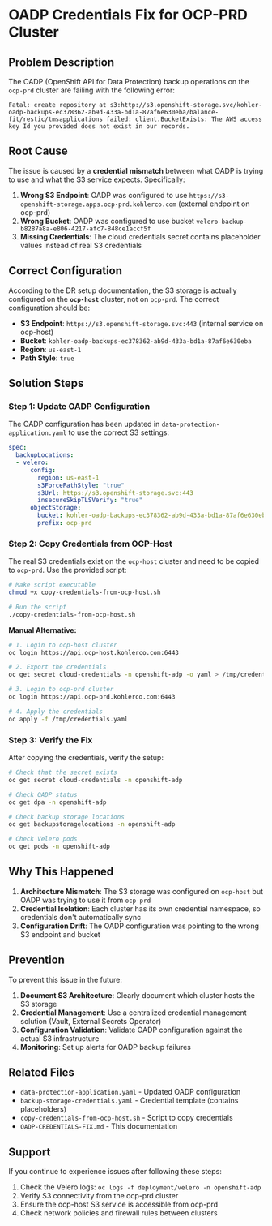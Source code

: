 # OADP Credentials Fix for OCP-PRD Cluster

## Problem Description

The OADP (OpenShift API for Data Protection) backup operations on the `ocp-prd` cluster are failing with the following error:

```
Fatal: create repository at s3:http://s3.openshift-storage.svc/kohler-oadp-backups-ec378362-ab9d-433a-bd1a-87af6e630eba/balance-fit/restic/tmsapplications failed: client.BucketExists: The AWS access key Id you provided does not exist in our records.
```

## Root Cause

The issue is caused by a **credential mismatch** between what OADP is trying to use and what the S3 service expects. Specifically:

1. **Wrong S3 Endpoint**: OADP was configured to use `https://s3-openshift-storage.apps.ocp-prd.kohlerco.com` (external endpoint on ocp-prd)
2. **Wrong Bucket**: OADP was configured to use bucket `velero-backup-b8287a8a-e806-4217-afc7-848ce1accf5f`
3. **Missing Credentials**: The cloud credentials secret contains placeholder values instead of real S3 credentials

## Correct Configuration

According to the DR setup documentation, the S3 storage is actually configured on the **`ocp-host`** cluster, not on `ocp-prd`. The correct configuration should be:

- **S3 Endpoint**: `https://s3.openshift-storage.svc:443` (internal service on ocp-host)
- **Bucket**: `kohler-oadp-backups-ec378362-ab9d-433a-bd1a-87af6e630eba`
- **Region**: `us-east-1`
- **Path Style**: `true`

## Solution Steps

### Step 1: Update OADP Configuration

The OADP configuration has been updated in `data-protection-application.yaml` to use the correct S3 settings:

```yaml
spec:
  backupLocations:
  - velero:
      config:
        region: us-east-1
        s3ForcePathStyle: "true"
        s3Url: https://s3.openshift-storage.svc:443
        insecureSkipTLSVerify: "true"
      objectStorage:
        bucket: kohler-oadp-backups-ec378362-ab9d-433a-bd1a-87af6e630eba
        prefix: ocp-prd
```

### Step 2: Copy Credentials from OCP-Host

The real S3 credentials exist on the `ocp-host` cluster and need to be copied to `ocp-prd`. Use the provided script:

```bash
# Make script executable
chmod +x copy-credentials-from-ocp-host.sh

# Run the script
./copy-credentials-from-ocp-host.sh
```

**Manual Alternative:**
```bash
# 1. Login to ocp-host cluster
oc login https://api.ocp-host.kohlerco.com:6443

# 2. Export the credentials
oc get secret cloud-credentials -n openshift-adp -o yaml > /tmp/credentials.yaml

# 3. Login to ocp-prd cluster
oc login https://api.ocp-prd.kohlerco.com:6443

# 4. Apply the credentials
oc apply -f /tmp/credentials.yaml
```

### Step 3: Verify the Fix

After copying the credentials, verify the setup:

```bash
# Check that the secret exists
oc get secret cloud-credentials -n openshift-adp

# Check OADP status
oc get dpa -n openshift-adp

# Check backup storage locations
oc get backupstoragelocations -n openshift-adp

# Check Velero pods
oc get pods -n openshift-adp
```

## Why This Happened

1. **Architecture Mismatch**: The S3 storage was configured on `ocp-host` but OADP was trying to use it from `ocp-prd`
2. **Credential Isolation**: Each cluster has its own credential namespace, so credentials don't automatically sync
3. **Configuration Drift**: The OADP configuration was pointing to the wrong S3 endpoint and bucket

## Prevention

To prevent this issue in the future:

1. **Document S3 Architecture**: Clearly document which cluster hosts the S3 storage
2. **Credential Management**: Use a centralized credential management solution (Vault, External Secrets Operator)
3. **Configuration Validation**: Validate OADP configuration against the actual S3 infrastructure
4. **Monitoring**: Set up alerts for OADP backup failures

## Related Files

- `data-protection-application.yaml` - Updated OADP configuration
- `backup-storage-credentials.yaml` - Credential template (contains placeholders)
- `copy-credentials-from-ocp-host.sh` - Script to copy credentials
- `OADP-CREDENTIALS-FIX.md` - This documentation

## Support

If you continue to experience issues after following these steps:

1. Check the Velero logs: `oc logs -f deployment/velero -n openshift-adp`
2. Verify S3 connectivity from the ocp-prd cluster
3. Ensure the ocp-host S3 service is accessible from ocp-prd
4. Check network policies and firewall rules between clusters
